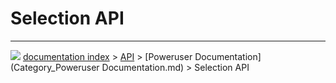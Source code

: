 # Selection API







---
![](images/Button_right.png) [documentation index](../README.md) > [API](Category_API.md) > [Poweruser Documentation](Category_Poweruser Documentation.md) > Selection API
